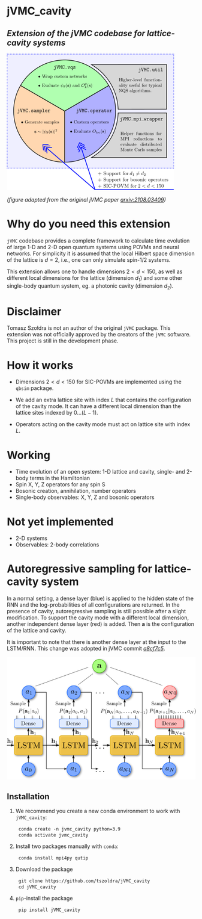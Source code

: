 # jVMC_cavity
## _Extension of the jVMC codebase for lattice-cavity systems_
![](Schematic.png)

_(figure adapted from the original jVMC paper *[arxiv:2108.03409](https://arxiv.org/abs/2108.03409)*)_
# Why do you need this extension
`jVMC` codebase provides a complete framework to calculate time evolution of large 1-D and 2-D open quantum systems
using POVMs and neural networks. For simplicity it is assumed that the local Hilbert space dimension of the lattice 
is $d=2$, i.e., one can only simulate spin-1/2 systems. 

This extension allows one to handle dimensions $2<d<150$, as well as different local dimensions
for the lattice (dimension $d_1$) and some other single-body quantum system, eg. a photonic cavity 
(dimension $d_2$).

# Disclaimer
Tomasz Szołdra is not an author of the original `jVMC` package. This extension was not officially approved by the 
creators of the `jVMC` software. This project is still in the development phase.

# How it works
- Dimensions $2<d<150$ for SIC-POVMs are implemented using the `qbsim` package. 

- We add an extra lattice site with index $L$ that contains the configuration of the cavity mode. 
It can have a different local dimension than the lattice sites indexed by $0...(L-1)$.

- Operators acting on the cavity mode must act on lattice site with index $L$.


# Working
- Time evolution of an open system: 1-D lattice and cavity, single- and 2-body terms in the Hamiltonian
- Spin X, Y, Z operators for any spin S
- Bosonic creation, annihilation, number operators
- Single-body observables: X, Y, Z and bosonic operators

# Not yet implemented
- 2-D systems
- Observables: 2-body correlations

# Autoregressive sampling for lattice-cavity system
In a normal setting, a dense layer (blue) is applied to the hidden state of the RNN and the log-probabilities of all
configurations are returned. In the presence of cavity, autoregressive sampling is still possible after a slight modification. 
To support the cavity mode with a different local dimension, another independent dense
layer (red) is added. Then $\mathbf{a}$ is the configuration of the lattice and cavity.

It is important to note that there is another dense layer at the input to the LSTM/RNN. This change was adopted in jVMC 
commit *[a8cf7c5](https://github.com/markusschmitt/vmc_jax/commit/a8cf7c5a71886ebb38db5a2dcf0eb9dddd4f2118)*.


![](LSTM.png)

## Installation
1. We recommend you create a new conda environment to work with `jVMC_cavity`:

        conda create -n jvmc_cavity python=3.9
        conda activate jvmc_cavity

5. Install two packages manually with `conda`:

        conda install mpi4py qutip

2. Download the package

        git clone https://github.com/tszoldra/jVMC_cavity
        cd jVMC_cavity

4. ``pip``-install the package

        pip install jVMC_cavity



<!---
442  conda create --name jaxgpu
443  conda activate jaxgpu
444  conda install mpi4py
445  python
446  conda install qutip
447  pip install qbism
448  python
449  conda install python=3.9.7
450  python --version
451  conda install qutip
452  cd jvmc/SpinPhoton2/vmc_jax/ # modified setup.py to not install jax - we will install it by hand
453  pip install -e .
454  pip install --upgrade "jax[cuda]" -f https://storage.googleapis.com/jax-releases/jax_releases.html
455  python -c "import jax"
conda install -c conda-forge mpi4py openmpi
-->
     
